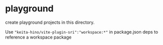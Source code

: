 # playground

create playground projects in this directory.

Use `"keita-hino/vite-plugin-sri":"workspace:*"` in package.json deps to reference a workspace package
